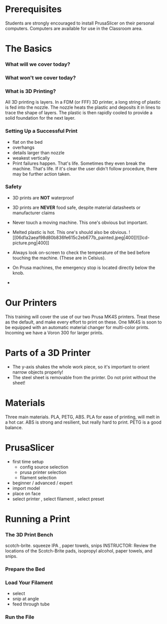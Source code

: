 # Prerequisites

Students are strongly encouraged to install PrusaSlicer on their personal computers. Computers are available for use in the Classroom area.

# The Basics

### What will we cover today?
### What won't we cover today?
### What is 3D Printing?
All 3D printing is layers. In a FDM (or FFF) 3D printer, a long string of plastic is fed into the nozzle. The nozzle heats the plastic and deposits it in lines to trace the shape of layers. The plastic is then rapidly cooled to provide a solid foundation for the next layer. 
### Setting Up a Successful Print
- flat on the bed
- overhangs
- details larger than nozzle
- weakest vertically
- Print failures happen. That's life. Sometimes they even break the machine. That's life. If it's clear the user didn't follow procedure, there may be further action taken.
### Safety

* 3D prints are **NOT** waterproof
* 3D prints are **NEVER** food safe, despite material datasheets or manufacturer claims

* Never touch a moving machine. This one's obvious but important.
* Melted plastic is hot. This one's should also be obvious.
![[06d1a2aeaf98d80b836fe615c2eb677b_painted.jpeg|400]]![[lcd-picture.png|400]]
* Always look on-screen to check the temperature of the bed before touching the machine. (These are in Celsius).
- On Prusa machines, the emergency stop is located directly below the knob.

- 

# Our Printers
This training will cover the use of our two Prusa MK4S printers. Treat these as the default, and make every effort to print on these. One MK4S is soon to be equipped with an automatic material changer for multi-color prints. Incoming we have a Voron 300 for larger prints. 
# Parts of a 3D Printer
- The y-axis shakes the whole work piece, so it's important to orient narrow objects properly!
- The steel sheet is removable from the printer. Do not print without the sheet!

# Materials
Three main materials. PLA, PETG, ABS.
PLA for ease of printing, will melt in a hot car. ABS is strong and resilient, but really hard to print. PETG is a good balance.



# PrusaSlicer

- first time setup
	- config source selection
	- prusa printer selection
	- filament selection
- beginner / advanced / expert
- import model
- place on face
- select printer , select filament , select preset

# Running a Print

### The 3D Print Bench
scotch-brite. squeeze IPA , paper towels, snips 
INSTRUCTOR: Review the locations of the Scotch-Brite pads, isopropyl alcohol, paper towels, and snips.

### Prepare the Bed
### Load Your Filament
- select
- snip at angle
- feed through tube
### Run the File